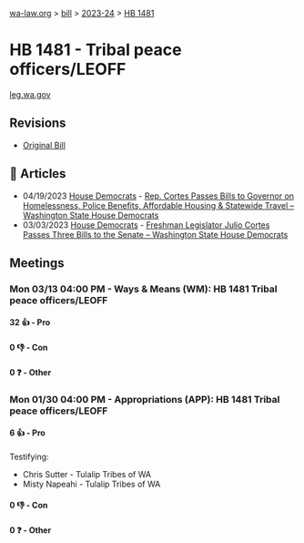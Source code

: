 [wa-law.org](/) > [bill](/bill/) > [2023-24](/bill/2023-24/) > [HB 1481](/bill/2023-24/hb/1481/)

# HB 1481 - Tribal peace officers/LEOFF
[leg.wa.gov](https://app.leg.wa.gov/billsummary?BillNumber=1481&Year=2023&Initiative=false)

## Revisions
* [Original Bill](1/)

## 📰 Articles
* 04/19/2023 [House Democrats](/org/house_democrats/) - [Rep. Cortes Passes Bills to Governor on Homelessness, Police Benefits, Affordable Housing & Statewide Travel – Washington State House Democrats](https://housedemocrats.wa.gov/blog/2023/04/19/rep-cortes-passes-bills-to-governor-on-homelessness-police-benefits-affordable-housing-statewide-travel/#:~:text=House%20Bill%201481)
* 03/03/2023 [House Democrats](/org/house_democrats/) - [Freshman Legislator Julio Cortes Passes Three Bills to the Senate – Washington State House Democrats](https://housedemocrats.wa.gov/blog/2023/03/03/freshman-legislator-julio-cortes-passes-three-bills-to-the-senate/#:~:text=House%20Bill%201481)

## Meetings
### Mon 03/13 04:00 PM - Ways & Means (WM): HB 1481 Tribal peace officers/LEOFF
#### 32 👍 - Pro

#### 0 👎 - Con

#### 0 ❓ - Other

### Mon 01/30 04:00 PM - Appropriations (APP): HB 1481 Tribal peace officers/LEOFF
#### 6 👍 - Pro
Testifying:
* Chris Sutter - Tulalip Tribes of WA
* Misty Napeahi - Tulalip Tribes of WA

#### 0 👎 - Con

#### 0 ❓ - Other
